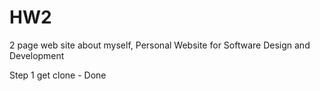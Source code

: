 # HW2
2 page web site about myself, Personal Website for Software Design and Development

Step 1 get clone - Done